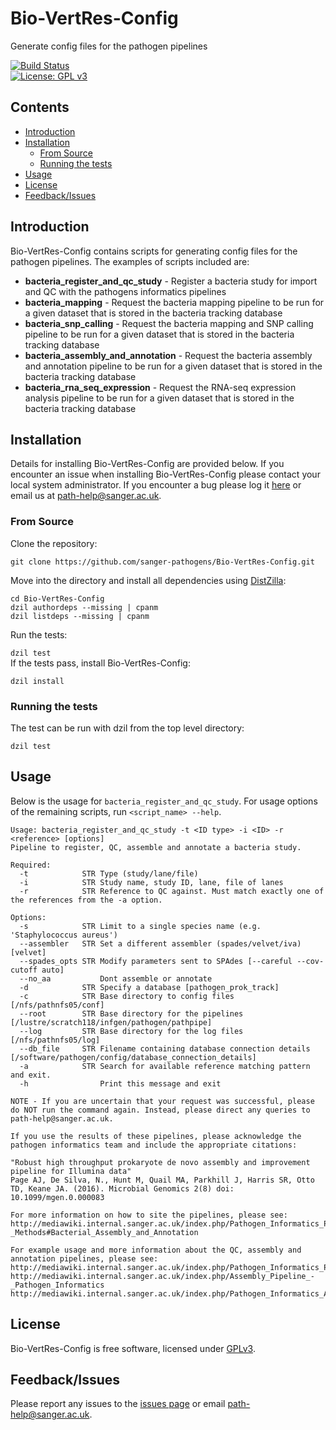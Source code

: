 # Bio-VertRes-Config
Generate config files for the pathogen pipelines

[![Build Status](https://travis-ci.org/sanger-pathogens/Bio-VertRes-Config.svg?branch=master)](https://travis-ci.org/sanger-pathogens/Bio-VertRes-Config)    
[![License: GPL v3](https://img.shields.io/badge/License-GPL%20v3-brightgreen.svg)](https://github.com/sanger-pathogens/Bio-VertRes-Config/blob/master/software-license)   

## Contents
  * [Introduction](#introduction)
  * [Installation](#installation)
    * [From Source](#from-source)
    * [Running the tests](#running-the-tests)
  * [Usage](#usage)
  * [License](#license)
  * [Feedback/Issues](#feedbackissues)

## Introduction
Bio-VertRes-Config contains scripts for generating config files for the pathogen pipelines. The examples of scripts included are:
* **bacteria_register_and_qc_study** - Register a bacteria study for import and QC with the pathogens informatics pipelines
* **bacteria_mapping** - Request the bacteria mapping pipeline to be run for a given dataset that is stored in the bacteria tracking database
* **bacteria_snp_calling** - Request the bacteria mapping and SNP calling pipeline to be run for a given dataset that is stored in the bacteria tracking database
* **bacteria_assembly_and_annotation** - Request the bacteria assembly and annotation pipeline to be run for a given dataset that is stored in the bacteria tracking database
* **bacteria_rna_seq_expression** - Request the RNA-seq expression analysis pipeline to be run for a given dataset that is stored in the bacteria tracking database

## Installation
Details for installing Bio-VertRes-Config are provided below. If you encounter an issue when installing Bio-VertRes-Config please contact your local system administrator. If you encounter a bug please log it [here](https://github.com/sanger-pathogens/Bio-VertRes-Config/issues) or email us at path-help@sanger.ac.uk.

### From Source
Clone the repository:   
   
`git clone https://github.com/sanger-pathogens/Bio-VertRes-Config.git`   
   
Move into the directory and install all dependencies using [DistZilla](http://dzil.org/):   
  
```
cd Bio-VertRes-Config
dzil authordeps --missing | cpanm
dzil listdeps --missing | cpanm
```
  
Run the tests:   
  
`dzil test`   
If the tests pass, install Bio-VertRes-Config:   
  
`dzil install`   

### Running the tests
The test can be run with dzil from the top level directory:  
  
`dzil test`  

## Usage
Below is the usage for `bacteria_register_and_qc_study`. For usage options of the remaining scripts, run `<script_name> --help`.
```
Usage: bacteria_register_and_qc_study -t <ID type> -i <ID> -r <reference> [options]
Pipeline to register, QC, assemble and annotate a bacteria study.

Required:
  -t            STR Type (study/lane/file)
  -i            STR Study name, study ID, lane, file of lanes
  -r            STR Reference to QC against. Must match exactly one of the references from the -a option.

Options:
  -s            STR Limit to a single species name (e.g. 'Staphylococcus aureus')
  --assembler   STR Set a different assembler (spades/velvet/iva) [velvet]
  --spades_opts STR Modify parameters sent to SPAdes [--careful --cov-cutoff auto]
  --no_aa           Dont assemble or annotate
  -d            STR Specify a database [pathogen_prok_track]
  -c            STR Base directory to config files [/nfs/pathnfs05/conf]
  --root        STR Base directory for the pipelines [/lustre/scratch118/infgen/pathogen/pathpipe]
  --log         STR Base directory for the log files [/nfs/pathnfs05/log]
  --db_file     STR Filename containing database connection details [/software/pathogen/config/database_connection_details]
  -a            STR Search for available reference matching pattern and exit.
  -h                Print this message and exit

NOTE - If you are uncertain that your request was successful, please do NOT run the command again. Instead, please direct any queries to path-help@sanger.ac.uk.

If you use the results of these pipelines, please acknowledge the pathogen informatics team and include the appropriate citations:

"Robust high throughput prokaryote de novo assembly and improvement pipeline for Illumina data"
Page AJ, De Silva, N., Hunt M, Quail MA, Parkhill J, Harris SR, Otto TD, Keane JA. (2016). Microbial Genomics 2(8) doi: 10.1099/mgen.0.000083

For more information on how to site the pipelines, please see:
http://mediawiki.internal.sanger.ac.uk/index.php/Pathogen_Informatics_Pipelines_-_Methods#Bacterial_Assembly_and_Annotation

For example usage and more information about the QC, assembly and annotation pipelines, please see:
http://mediawiki.internal.sanger.ac.uk/index.php/Pathogen_Informatics_Pipelines#QC_Pipeline
http://mediawiki.internal.sanger.ac.uk/index.php/Assembly_Pipeline_-_Pathogen_Informatics
http://mediawiki.internal.sanger.ac.uk/index.php/Pathogen_Informatics_Automated_Annotation_Pipeline
```

## License
Bio-VertRes-Config is free software, licensed under [GPLv3](https://github.com/sanger-pathogens/Bio-VertRes-Config/blob/master/software-license).

## Feedback/Issues
Please report any issues to the [issues page](https://github.com/sanger-pathogens/Bio-VertRes-Config/issues) or email path-help@sanger.ac.uk.
